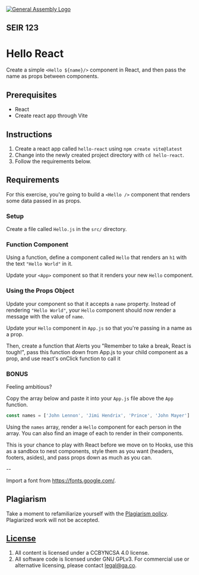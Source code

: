 [![General Assembly Logo](https://camo.githubusercontent.com/1a91b05b8f4d44b5bbfb83abac2b0996d8e26c92/687474703a2f2f692e696d6775722e636f6d2f6b6538555354712e706e67)](https://generalassemb.ly/education/web-development-immersive)

## SEIR 123

# Hello React

Create a simple `<Hello ${name}/>` component in React, and then pass the name as props between components.

## Prerequisites

- React
- Create react app through Vite

## Instructions

1. Create a react app called `hello-react` using `npm create vite@latest` 
2. Change into the newly created project directory with `cd hello-react`.
3. Follow the requirements below.

## Requirements

For this exercise, you're going to build a `<Hello />` component that renders
some data passed in as props.

### Setup

Create a file called `Hello.js` in the `src/` directory.

### Function Component

Using a function, define a component called `Hello` that renders an `h1` with
the text `"Hello World"` in it. 

Update your `<App>` component so that it renders your new `Hello` component.

### Using the Props Object

Update your component so that it accepts a `name` property. Instead of rendering
`"Hello World"`, your `Hello` component should now render a message with the
value of `name`.

Update your `Hello` component in `App.js` so that you're passing in a name as
a prop.

Then, create a function that Alerts you "Remember to take a break, React is tough!", pass this function down from App.js to your child component as a prop, and use react's onClick function to call it

### BONUS

Feeling ambitious? 

Copy the array below and paste it into your `App.js` file above the `App` function.

```js
const names = ['John Lennon', 'Jimi Hendrix', 'Prince', 'John Mayer']
```

Using the `names` array, render a `Hello` component for each person in the array. You can also find an image of each to render in their components.





This is your chance to play with React before we move on to Hooks, use this as a sandbox to nest components, style them as you want (headers, footers, asides), and pass props down as much as you can.

--

Import a font from https://fonts.google.com/. 

## Plagiarism

Take a moment to refamiliarize yourself with the [Plagiarism policy](https://git.generalassemb.ly/DC-WDI/Administrative/blob/master/plagiarism.md). Plagiarized work will not be accepted.

## [License](LICENSE)

1.  All content is licensed under a CC­BY­NC­SA 4.0 license.
1.  All software code is licensed under GNU GPLv3. For commercial use or
    alternative licensing, please contact legal@ga.co.
